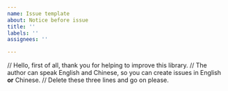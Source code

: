 ```yaml
---
name: Issue template
about: Notice before issue
title: ''
labels: ''
assignees: ''

---
```


// Hello, first of all, thank you for helping to improve this library.
// The author can speak English and Chinese, so you can create issues in English **or** Chinese.
// Delete these three lines and go on please.
